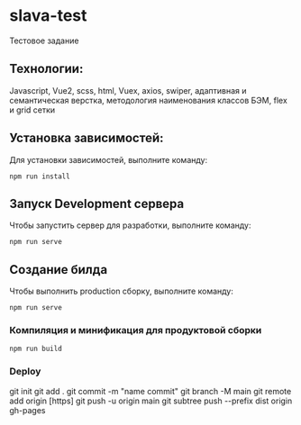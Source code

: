 # slava-test
Тестовое задание

## Технологии:
Javascript, Vue2, scss, html, Vuex, axios, swiper, адаптивная и семантическая  верстка, методология наименования классов БЭМ, flex и grid сетки

## Установка зависимостей:
Для установки зависимостей, выполните команду: 
```
npm run install
```

## Запуск Development сервера
Чтобы запустить сервер для разработки, выполните команду: 
```
npm run serve
```

## Создание билда
Чтобы выполнить production сборку, выполните команду:
```
npm run serve
```

### Компиляция и минификация для продуктовой сборки
```
npm run build
```
### Deploy 
git init
git add .
git commit -m "name commit"
git branch -M main
git remote add origin [https]
git push -u origin main
git subtree push --prefix dist origin gh-pages


